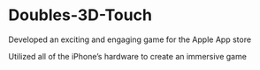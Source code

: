 # Doubles-3D-Touch

Developed an exciting and engaging game for the Apple App store 

Utilized all of the iPhone’s hardware to create an immersive game
